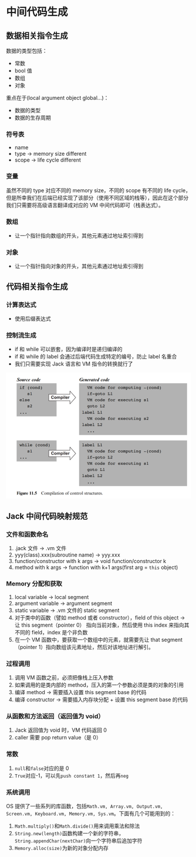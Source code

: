 # 中间代码生成

## 数据相关指令生成

数据的类型包括：

- 常数
- bool 值
- 数组
- 对象

重点在于(local argument object global...)：

- 数据的类型
- 数据的生存周期

### 符号表

- name
- type -> memory size different
- scope -> life cycle different

### 变量

虽然不同的 type 对应不同的 memory size，不同的 scope 有不同的 life cycle，但是所幸我们在后端已经实现了该部分（使用不同区域的栈等），因此在这个部分我们只需要将高级语言翻译成对应的 VM 中间代码即可（栈表达式）。

### 数组

- 让一个指针指向数组的开头，其他元素通过地址索引得到

### 对象

- 让一个指针指向对象的开头，其他元素通过地址索引得到

## 代码相关指令生成

### 计算表达式

- 使用后缀表达式

### 控制流生成

- if 和 while 可以嵌套，因为编译时是递归编译的
- if 和 while 的 label 会通过后端代码生成特定的编号，防止 label 名重合
- 我们只需要实现 Jack 语言和 VM 指令的转换就行了

![控制逻辑](控制逻辑.png)

## Jack 中间代码映射规范

### 文件和函数命名

1. .jack 文件 -> .vm 文件
2. yyy(class).xxx(subroutine name) -> yyy.xxx
3. function/constructor with k args -> void function/constructor k
4. method with k args -> function with k+1 args(first arg = `this` object)

### Memory 分配和获取

1. local variable -> local segment
2. argument variable -> argument segment
3. static variable -> .vm 文件的 static segment
4. 对于类中的函数（譬如 method 或者 constructor），field of this object -> 让 this segment（pointer 0） 指向当前对象，然后使用 this index 来指向其不同的 field，index 是个非负数
5. 在一个 VM 函数中，要获取一个数组中的元素，就需要先让 that segment（pointer 1）指向数组该元素地址，然后对该地址进行解引。

### 过程调用

1. 调用 VM 函数之前，必须把像栈上压入参数
2. 如果调用的是类内部的 method，压入的第一个参数必须是类的对象的引用
3. 编译 method -> 需要插入设置 this segment base 的代码
4. 编译 constructor -> 需要插入内存块分配 + 设置 this segment base 的代码

### 从函数和方法返回（返回值为 void）

1. Jack 返回值为 void 时，VM 代码返回 0
2. caller 需要 pop return value（是 0）

### 常数

1. `null`和`false`对应的是 0
2. `True`对应-1，可以先`push constant 1`，然后再`neg`

### 系统调用

OS 提供了一些系列的库函数，包括`Math.vm, Array.vm, Output.vm, Screen.vm, Keyboard.vm, Memory.vm, Sys.vm`。下面有几个可能用到的：

1. `Math.multiply()`和`Math.divide()`用来调用乘法和除法
2. `String.new(length)`函数构建一个新的字符串，`String.appendChar(nextChar)`向一个字符串后追加字符
3. `Memory.alloc(size)`为新的对象分配内存
